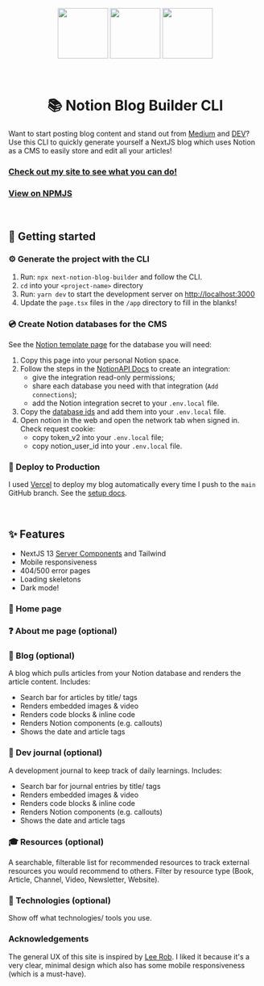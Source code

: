 <p align="center">
    <img src="https://cdn.worldvectorlogo.com/logos/next-js.svg" width="100" height="100" />
    <img src="https://upload.wikimedia.org/wikipedia/commons/thumb/9/9e/Plus_symbol.svg/1200px-Plus_symbol.svg.png" width="100" height="100" />
    <img src="https://upload.wikimedia.org/wikipedia/commons/4/45/Notion_app_logo.png" width="100" height="100" />
</p>
<br />

<h1 align="center">📚 Notion Blog Builder CLI</h1>


Want to start posting blog content and stand out from [Medium](https://www.medium.com) and [DEV](https://dev.to/t/blog)? Use this CLI to quickly generate yourself a NextJS blog which uses Notion as a CMS to easily store and edit all your articles!

### [Check out my site to see what you can do!](https://www.jameshw.dev)
### [View on NPMJS](https://www.npmjs.com/package/next-notion-blog-builder)


<br />

## 🌱 Getting started

### ⚙️ Generate the project with the CLI

1. Run: `npx next-notion-blog-builder` and follow the CLI.
2. `cd` into your `<project-name>` directory
3. Run: `yarn dev` to start the development server on [http://localhost:3000](http://localhost:3000)
4. Update the `page.tsx` files in the `/app` directory to fill in the blanks!

### 💿 Create Notion databases for the CMS

See the [Notion template page](https://www.notion.so/jdhw/Next-Notion-Blog-Template-8e961bdf11d64f8cb20787c53f43b422) for the database you will need:

1. Copy this page into your personal Notion space.
2. Follow the steps in the [NotionAPI Docs](https://developers.notion.com/docs/create-a-notion-integration) to create an integration:
   - give the integration read-only permissions;
   - share each database you need with that integration (`Add connections`);
   - add the Notion integration secret to your `.env.local` file.
3. Copy the [database ids](https://developers.notion.com/docs/create-a-notion-integration#step-3-save-the-database-id) and add them into your `.env.local` file.
4. Open notion in the web and open the network tab when signed in. Check request cookie:
   - copy token_v2 into your `.env.local` file;
   - copy notion_user_id into your `.env.local` file.

### 🚀 Deploy to Production

I used [Vercel](https://vercel.com/home) to deploy my blog automatically every time I push to the `main` GitHub branch. See the [setup docs](https://nextjs.org/learn/basics/deploying-nextjs-app/deploy).

<br />

## ✨ Features
- NextJS 13 [Server Components](https://nextjs.org/blog/next-13#new-app-directory-beta) and Tailwind
- Mobile responsiveness
- 404/500 error pages
- Loading skeletons
- Dark mode!

### 🏡 Home page
### ❓ About me page (optional)
### 📝 Blog (optional)
A blog which pulls articles from your Notion database and renders the article content. Includes:
- Search bar for articles by title/ tags
- Renders embedded images & video
- Renders code blocks & inline code
- Renders Notion components (e.g. callouts)
- Shows the date and article tags

### 📔 Dev journal (optional)
A development journal to keep track of daily learnings. Includes:
- Search bar for journal entries by title/ tags
- Renders embedded images & video
- Renders code blocks & inline code
- Renders Notion components (e.g. callouts)
- Shows the date and article tags

### 🎓 Resources (optional)
A searchable, filterable list for recommended resources to track external resources you would recommend to others. Filter by resource type (Book, Article, Channel, Video, Newsletter, Website).

### 🤖 Technologies (optional)
Show off what technologies/ tools you use.

### Acknowledgements
The general UX of this site is inspired by [Lee Rob](https://leerob.io/). I liked it because it's a very clear, minimal design which also has some mobile responsiveness (which is a must-have).
